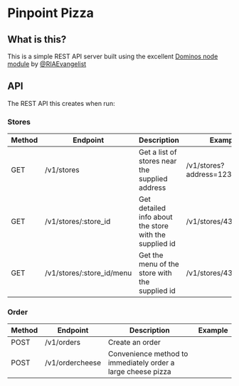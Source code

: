 # Pinpoint Pizza

## What is this?

This is a simple REST API server built using the excellent [Dominos node module](https://www.npmjs.com/package/dominos) by [@RIAEvangelist](https://github.com/RIAEvangelist)

## API

The REST API this creates when run:

### Stores

| Method | Endpoint                  | Description                                            | Example                        |
|--------|---------------------------|--------------------------------------------------------|--------------------------------|
| GET    | /v1/stores                | Get a list of stores near the supplied address         | /v1/stores?address=123 Main St |
| GET    | /v1/stores/:store_id      | Get detailed info about the store with the supplied id | /v1/stores/4344                |
| GET    | /v1/stores/:store_id/menu | Get the menu of the store with the supplied id         | /v1/stores/4344/menu           |

### Order

| Method | Endpoint        | Description                                                  | Example |
|--------|-----------------|--------------------------------------------------------------|---------|
| POST   | /v1/orders      | Create an order                                              |         |
| POST   | /v1/ordercheese | Convenience method to immediately order a large cheese pizza |         |
